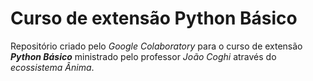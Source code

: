 # Curso de extensão Python Básico

Repositório criado pelo *Google Colaboratory* para o curso de extensão ***Python Básico*** ministrado pelo professor *João Coghi* através do *ecossistema Ânima*.
